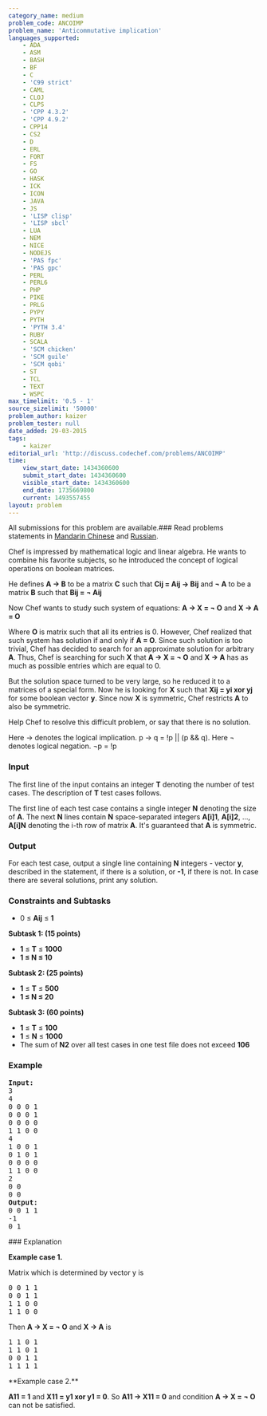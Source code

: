 ```yaml
---
category_name: medium
problem_code: ANCOIMP
problem_name: 'Anticommutative implication'
languages_supported:
    - ADA
    - ASM
    - BASH
    - BF
    - C
    - 'C99 strict'
    - CAML
    - CLOJ
    - CLPS
    - 'CPP 4.3.2'
    - 'CPP 4.9.2'
    - CPP14
    - CS2
    - D
    - ERL
    - FORT
    - FS
    - GO
    - HASK
    - ICK
    - ICON
    - JAVA
    - JS
    - 'LISP clisp'
    - 'LISP sbcl'
    - LUA
    - NEM
    - NICE
    - NODEJS
    - 'PAS fpc'
    - 'PAS gpc'
    - PERL
    - PERL6
    - PHP
    - PIKE
    - PRLG
    - PYPY
    - PYTH
    - 'PYTH 3.4'
    - RUBY
    - SCALA
    - 'SCM chicken'
    - 'SCM guile'
    - 'SCM qobi'
    - ST
    - TCL
    - TEXT
    - WSPC
max_timelimit: '0.5 - 1'
source_sizelimit: '50000'
problem_author: kaizer
problem_tester: null
date_added: 29-03-2015
tags:
    - kaizer
editorial_url: 'http://discuss.codechef.com/problems/ANCOIMP'
time:
    view_start_date: 1434360600
    submit_start_date: 1434360600
    visible_start_date: 1434360600
    end_date: 1735669800
    current: 1493557455
layout: problem
---
```

All submissions for this problem are available.###  Read problems statements in [Mandarin Chinese](http://www.codechef.com/download/translated/JUNE15/mandarin/ANCOIMP.pdf) and [Russian](http://www.codechef.com/download/translated/JUNE15/russian/ANCOIMP.pdf).

Chef is impressed by mathematical logic and linear algebra. He wants to combine his favorite subjects, so he introduced the concept of logical operations on boolean matrices.

He defines **A → B** to be a matrix **C** such that **Cij = Aij → Bij** and **¬ A** to be a matrix **B** such that **Bij = ¬ Aij**

Now Chef wants to study such system of equations: **A → X = ¬ O** and **X → A = O**

 Where **O** is matrix such that all its entries is 0.
However, Chef realized that such system has solution if and only if **A = O**. Since such solution is too trivial, Chef has decided to search for an approximate solution for arbitrary **A**. Thus, Chef is searching for such **X** that **A → X = ¬ O** and **X → A** has as much as possible entries which are equal to 0.

But the solution space turned to be very large, so he reduced it to a matrices of a special form. Now he is looking for **X** such that **Xij = yi xor yj** for some boolean vector **y**. Since now **X** is symmetric, Chef restricts **A** to also be symmetric.

 Help Chef to resolve this difficult problem, or say that there is no solution.

 Here → denotes the logical implication. p → q = !p || (p && q). Here ¬ denotes logical negation. ¬p = !p

### Input

The first line of the input contains an integer **T** denoting the number of test cases. The description of **T** test cases follows.

The first line of each test case contains a single integer **N** denoting the size of **A**. The next **N** lines contain **N** space-separated integers **A\[i\]1**, **A\[i\]2**, ..., **A\[i\]N** denoting the i-th row of matrix **A**.
It's guaranteed that **A** is symmetric.

### Output

 For each test case, output a single line containing **N** integers - vector **y**, described in the statement, if there is a solution, or **-1**, if there is not. In case there are several solutions, print any solution.

### Constraints and Subtasks

- 0 ≤ **Aij** ≤ **1**

**Subtask 1: (15 points)**

- **1** ≤ **T** ≤  **1000**
- **1 ≤ N ≤ 10**

**Subtask 2: (25 points)**

- **1** ≤ **T** ≤  **500**
- **1 ≤ N ≤ 20**

**Subtask 3: (60 points)**

- **1** ≤ **T** ≤  **100**
- **1** ≤ **N** ≤ **1000**
- The sum of **N2** over all test cases in one test file does not exceed **106**

### Example

<pre><b>Input:</b>
3
4
0 0 0 1
0 0 0 1
0 0 0 0
1 1 0 0
4
1 0 0 1
0 1 0 1
0 0 0 0
1 1 0 0
2
0 0
0 0
<b>Output:</b>
0 0 1 1
-1
0 1
</pre>### Explanation

**Example case 1.**

Matrix which is determined by vector y is

<pre>
0 0 1 1
0 0 1 1
1 1 0 0
1 1 0 0
</pre> 
Then **A → X = ¬ O** and **X → A** is

<pre>
1 1 0 1
1 1 0 1
0 0 1 1
1 1 1 1
</pre>**Example case 2.**

**A11 = 1** and **X11 = y1 xor y1 = 0**. So **A11 → X11 = 0** and condition **A → X = ¬ O** can not be satisfied.

